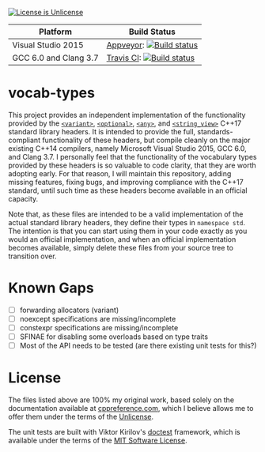 [![License is Unlicense](http://img.shields.io/badge/license-Unlicense-blue.svg?style=flat)](http://unlicense.org/)

Platform | Build Status |
-------- | ------------ |
| Visual Studio 2015 | [Appveyor](http://appveyor.com): [![Build status](https://ci.appveyor.com/api/projects/status/1ylttmu6a95uhsoy?svg=true)](https://ci.appveyor.com/project/sgorsten/vocab-types) |
| GCC 6.0 and Clang 3.7 | [Travis CI](http://travis-ci.org): [![Build status](http://travis-ci.org/sgorsten/vocab-types.svg?branch=master)](https://travis-ci.org/sgorsten/vocab-types) |

# vocab-types

This project provides an independent implementation of the functionality provided by the [`<variant>`](http://en.cppreference.com/w/cpp/utility/variant), [`<optional>`](http://en.cppreference.com/w/cpp/utility/optional), [`<any>`](http://en.cppreference.com/w/cpp/utility/any), and [`<string_view>`](http://en.cppreference.com/w/cpp/string/basic_string_view) C++17 standard library headers. It is intended to provide the full, standards-compliant functionality of these headers, but compile cleanly on the major existing C++14 compilers, namely Microsoft Visual Studio 2015, GCC 6.0, and Clang 3.7. I personally feel that the functionality of the vocabulary types provided by these headers is so valuable to code clarity, that they are worth adopting early. For that reason, I will maintain this repository, adding missing features, fixing bugs, and improving compliance with the C++17 standard, until such time as these headers become available in an official capacity.

Note that, as these files are intended to be a valid implementation of the actual standard library headers, they define their types in `namespace std`. The intention is that you can start using them in your code exactly as you would an official implementation, and when an official implementation becomes available, simply delete these files from your source tree to transition over.

# Known Gaps

- [ ] forwarding allocators (variant)
- [ ] noexcept specifications are missing/incomplete
- [ ] constexpr specifications are missing/incomplete
- [ ] SFINAE for disabling some overloads based on type traits
- [ ] Most of the API needs to be tested (are there existing unit tests for this?)

# License

The files listed above are 100% my original work, based solely on the documentation available at [cppreference.com](http://en.cppreference.com/w/), which I believe allows me to offer them under the terms of the [Unlicense](http://unlicense.org/). 

The unit tests are built with Viktor Kirilov's [doctest](https://github.com/onqtam/doctest) framework, which is available under the terms of the [MIT Software License](https://opensource.org/licenses/MIT).
